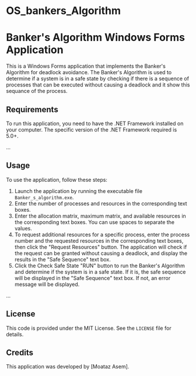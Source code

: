 # OS_bankers_Algorithm
# Banker's Algorithm Windows Forms Application

This is a Windows Forms application that implements the Banker's Algorithm for deadlock avoidance. The Banker's Algorithm is used to determine if a system is in a safe state by checking if there is a sequence of processes that can be executed without causing a deadlock and it show this sequance of the process.

## Requirements

To run this application, you need to have the .NET Framework installed on your computer. The specific version of the .NET Framework required is 5.0+.

...

## Usage

To use the application, follow these steps:

1. Launch the application by running the executable file `Banker_s_algorithm.exe`.
2. Enter the number of processes and resources in the corresponding text boxes.
3. Enter the allocation matrix, maximum matrix, and available resources in the corresponding text boxes. You can use spaces to separate the values.
4. To request additional resources for a specific process, enter the process number and the requested resources in the corresponding text boxes, then click the "Request Resources" button. The application will check if the request can be granted without causing a deadlock, and display the results in the "Safe Sequence" text box.
5. Click the Check Safe State "RUN" button to run the Banker's Algorithm and determine if the system is in a safe state. If it is, the safe sequence will be displayed in the "Safe Sequence" text box. If not, an error message will be displayed.

...

## License

This code is provided under the MIT License. See the `LICENSE` file for details.

## Credits

This application was developed by [Moataz Asem].